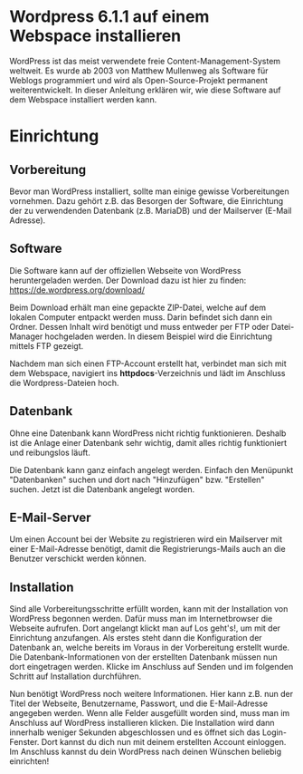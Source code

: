 # Wordpress 6.1.1 auf einem Webspace installieren

WordPress ist das meist verwendete freie Content-Management-System weltweit. Es wurde ab 2003 von Matthew Mullenweg als Software für Weblogs programmiert und wird als Open-Source-Projekt permanent weiterentwickelt. In dieser Anleitung erklären wir, wie diese Software auf dem Webspace installiert werden kann.

# Einrichtung
## Vorbereitung

Bevor man WordPress installiert, sollte man einige gewisse Vorbereitungen vornehmen. Dazu gehört z.B. das Besorgen der Software, die Einrichtung der zu verwendenden Datenbank (z.B. MariaDB) und der Mailserver (E-Mail Adresse).

## Software

Die Software kann auf der offiziellen Webseite von WordPress heruntergeladen werden. Der Download dazu ist hier zu finden: https://de.wordpress.org/download/

Beim Download erhält man eine gepackte ZIP-Datei, welche auf dem lokalen Computer entpackt werden muss. Darin befindet sich dann ein Ordner. Dessen Inhalt wird benötigt und muss entweder per FTP oder Datei-Manager hochgeladen werden. In diesem Beispiel wird die Einrichtung mittels FTP gezeigt.

Nachdem man sich einen FTP-Account erstellt hat, verbindet man sich mit dem Webspace, navigiert ins <b>httpdocs</b>-Verzeichnis und lädt im Anschluss die Wordpress-Dateien hoch.

## Datenbank

Ohne eine Datenbank kann WordPress nicht richtig funktionieren. Deshalb ist die Anlage einer Datenbank sehr wichtig, damit alles richtig funktioniert und reibungslos läuft.

Die Datenbank kann ganz einfach angelegt werden. Einfach den Menüpunkt "Datenbanken" suchen und dort nach "Hinzufügen" bzw. "Erstellen" suchen. Jetzt ist die Datenbank angelegt worden.

## E-Mail-Server

Um einen Account bei der Website zu registrieren wird ein Mailserver mit einer E-Mail-Adresse benötigt, damit die Registrierungs-Mails auch an die Benutzer verschickt werden können.

## Installation

Sind alle Vorbereitungsschritte erfüllt worden, kann mit der Installation von WordPress begonnen werden. Dafür muss man im Internetbrowser die Webseite aufrufen. Dort angelangt klickt man auf Los geht's!, um mit der Einrichtung anzufangen. Als erstes steht dann die Konfiguration der Datenbank an, welche bereits im Voraus in der Vorbereitung erstellt wurde. Die Datenbank-Informationen von der erstellten Datenbank müssen nun dort eingetragen werden. Klicke im Anschluss auf Senden und im folgenden Schritt auf Installation durchführen.

Nun benötigt WordPress noch weitere Informationen. Hier kann z.B. nun der Titel der Webseite, Benutzername, Passwort, und die E-Mail-Adresse angegeben werden. Wenn alle Felder ausgefüllt worden sind, muss man im Anschluss auf WordPress installieren klicken. Die Installation wird dann innerhalb weniger Sekunden abgeschlossen und es öffnet sich das Login-Fenster. Dort kannst du dich nun mit deinem erstellten Account einloggen. Im Anschluss kannst du dein WordPress nach deinen Wünschen beliebig einrichten!
